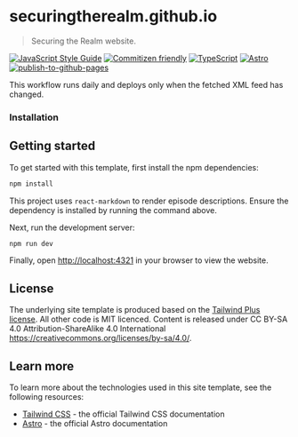 # securingtherealm.github.io
> Securing the Realm website.

[![JavaScript Style Guide](https://img.shields.io/badge/code_style-standard-brightgreen.svg)](https://standardjs.com)
[![Commitizen friendly](https://img.shields.io/badge/commitizen-friendly-brightgreen.svg)](http://commitizen.github.io/cz-cli/)
[![TypeScript](https://img.shields.io/badge/--3178C6?logo=typescript&logoColor=ffffff)](https://www.typescriptlang.org/)
[![Astro](https://img.shields.io/badge/-FF5F00?logo=astro&logoColor=ffffff)](https://astro.build/)
[![publish-to-github-pages](https://github.com/SecuringTheRealm/securingtherealm.github.io/actions/workflows/publish.yml/badge.svg)](https://github.com/SecuringTheRealm/securingtherealm.github.io/actions/workflows/publish.yml)

This workflow runs daily and deploys only when the fetched XML feed has changed.

### Installation

## Getting started

To get started with this template, first install the npm dependencies:

```bash
npm install
```

This project uses `react-markdown` to render episode descriptions. Ensure the
dependency is installed by running the command above.

Next, run the development server:

```bash
npm run dev
```

Finally, open [http://localhost:4321](http://localhost:4321) in your browser to view the website.

## License

The underlying site template is produced based on the [Tailwind Plus license](https://tailwindcss.com/plus/license). All other code is MIT licenced.
Content is released under CC BY-SA 4.0 Attribution-ShareAlike 4.0 International https://creativecommons.org/licenses/by-sa/4.0/.

## Learn more

To learn more about the technologies used in this site template, see the following resources:

- [Tailwind CSS](https://tailwindcss.com/docs) - the official Tailwind CSS documentation
- [Astro](https://docs.astro.build) - the official Astro documentation
